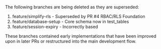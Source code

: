 The following branches are being deleted as they are superseded:

1. feature/simplify-rls - Superseded by PR #4 RBAC/RLS Foundation
2. feature/database-setup - Core schema now in test_tables
3. feature/session-expiry - Incorrectly based

These branches contained early implementations that have been improved upon in later PRs or restructured into the main development flow.